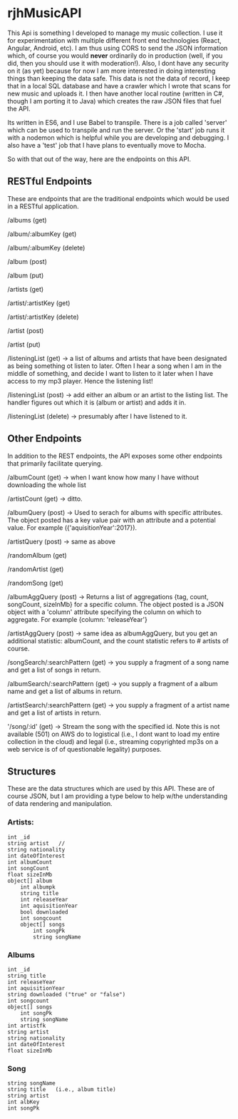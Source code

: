 # rjhMusicAPI 

This Api is something I developed to manage my music collection.  I use it for experimentation with multiple different front end technologies (React, Angular, Android, etc).  I am thus using CORS to send the JSON information which, of course you would **never** ordinarily do in production (well, if you did, then you should use it with moderation!).  Also, I dont have any security on it (as yet) because for now I am more interested in doing interesting things than keeping the data safe.  This data is not the data of record, I keep that in a local SQL database and have a crawler which I wrote that scans for new music and uploads it.  I then have another local routine (written in C#, though I am porting it to Java) which creates the raw JSON files that fuel the API.

Its written in ES6, and I use Babel to transpile.  There is a job called 'server' which can be used to transpile and run the server.  Or the 'start' job runs it with a nodemon which is helpful while you are developing and debugging.  I also have a 'test' job that I have plans to eventually move to Mocha. 

So with that out of the way, here are the endpoints on this API.


## RESTful Endpoints 
These are endpoints that are the traditional endpoints which would be used in a RESTful application.

/albums (get)

/album/:albumKey (get)

/album/:albumKey (delete)

/album (post)

/album (put)


/artists (get)

/artist/:artistKey (get)

/artist/:artistKey (delete)

/artist (post)

/artist (put)


/listeningList (get)  -> a list of albums and artists that have been designated as being something ot listen to later.  Often I hear a song when I am in the middle of something, and decide I want to listen to it later when I have access to my mp3 player.  Hence the listening list! 

/listeningList (post) -> add either an album or an artist to the listing list.  The handler figures out which it is (album or artist) and adds it in.

/listeningList (delete) -> presumably after I have listened to it.


## Other Endpoints 
In addition to the REST endpoints, the API exposes some other endpoints that primarily facilitate querying.

/albumCount (get) -> when I want know how many I have without downloading the whole list

/artistCount (get) -> ditto.

/albumQuery (post)  -> Used to serach for albums with specific attributes.  The object posted has a key value pair with an attribute and a potential value.  For example ({'aquisitionYear':2017}).

/artistQuery (post) -> same as above

/randomAlbum (get)

/randomArtist (get)

/randomSong (get)

/albumAggQuery (post)  ->  Returns a list of aggregations {tag, count, songCount, sizeInMb} for a specific column.  The object posted is a JSON object with a 'column' attribute specifying the column on which to aggregate.  For example {column: 'releaseYear'}

/artistAggQuery (post) -> same idea as albumAggQuery, but you get an additional statistic:  albumCount, and the count statistic refers to # artists of course.

/songSearch/:searchPattern (get) -> you supply a fragment of a song name and get a list of songs in return.

/albumSearch/:searchPattern (get) -> you supply a fragment of a album name and get a list of albums in return.

/artistSearch/:searchPattern (get) -> you supply a fragment of a artist name and get a list of artists in return.

'/song/:id' (get) ->  Stream the song with the specified id.  Note this is not available (501) on AWS do to logistical (i.e., I dont want to load my entire collection in the cloud) and legal (i.e., streaming copyrighted mp3s on a web service is of of questionable legality) purposes.

## Structures
These are the data structures which are used by this API.  These are of course JSON, but I am providing a type below to help w/the understanding of data rendering and manipulation.  

### Artists:
    int _id   
    string artist   //
    string nationality
    int dateOfInterest
    int albumCount
    int songCount
    float sizeInMb
    object[] album
        int albumpk
        string title
        int releaseYear
        int aquisitionYear
        bool downloaded
        int songcount
        object[] songs  
            int songPk
            string songName

### Albums
    int _id   
    string title
    int releaseYear
    int aquisitionYear
    string downloaded ("true" or "false")
    int songcount
    object[] songs  
        int songPk
        string songName
    int artistfk
    string artist
    string nationality
    int dateOfInterest
    float sizeInMb

### Song
    string songName
    string title   (i.e., album title)
    string artist
    int albKey
    int songPk



